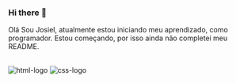 ### Hi there :construction_worker:

Olá Sou Josiel, atualmente estou iniciando meu aprendizado, como programador. Estou começando, por isso ainda não completei meu README.
<br>
<br>


<img src= "https://img.shields.io/badge/HTML-239120?style=for-the-badge&logo=html5&logoColor=white" alt= "html-logo" />
<img src= "https://img.shields.io/badge/CSS-239120?&style=for-the-badge&logo=css3&logoColor=white" alt="css-logo"/>
